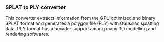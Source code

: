 ### SPLAT to PLY converter
This converter extracts information from the GPU optimized and binary SPLAT format and generates a polygon file (PLY) with Gaussian splatting data. PLY format has a broader support among many 3D modelling and rendering softwares.
